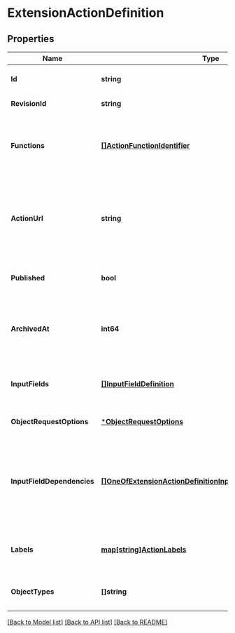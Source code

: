 # ExtensionActionDefinition

## Properties
Name | Type | Description | Notes
------------ | ------------- | ------------- | -------------
**Id** | **string** | The ID of the custom action. | [default to null]
**RevisionId** | **string** |  | [default to null]
**Functions** | [**[]ActionFunctionIdentifier**](ActionFunctionIdentifier.md) | A list of functions associated with the custom workflow action. | [default to null]
**ActionUrl** | **string** | The URL that will accept an HTTPS request each time workflows executes the custom action. | [default to null]
**Published** | **bool** | Whether this custom action is published to customers. | [default to null]
**ArchivedAt** | **int64** | The date that this custom action was archived, if the custom action is archived. | [optional] [default to null]
**InputFields** | [**[]InputFieldDefinition**](InputFieldDefinition.md) | The list of input fields to display in this custom action. | [default to null]
**ObjectRequestOptions** | [***ObjectRequestOptions**](ObjectRequestOptions.md) |  | [optional] [default to null]
**InputFieldDependencies** | [**[]OneOfExtensionActionDefinitionInputFieldDependenciesItems**](.md) | A list of dependencies between the input fields. These configure when the input fields should be visible. | [optional] [default to null]
**Labels** | [**map[string]ActionLabels**](ActionLabels.md) | The user-facing labels for the custom action. | [default to null]
**ObjectTypes** | **[]string** | The object types that this custom action supports. | [default to null]

[[Back to Model list]](../README.md#documentation-for-models) [[Back to API list]](../README.md#documentation-for-api-endpoints) [[Back to README]](../README.md)

